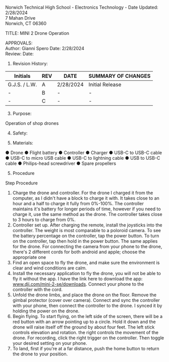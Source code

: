 Norwich Technical High School - Electronics Technology    	-       Date Updated:  2/28/2024  
7 Mahan Drive  
Norwich, CT 06360  
  
  
TITLE: MINI 2 Drone Operation
  
APPROVALS:   
	Author: Gianni Spero  	Date: 2/28/2024  	  
	Review:  	  	Date:    
  
1.	Revision History:

|Initials    |	REV  |	DATE |   SUMMARY OF CHANGES |
|-|-|-|-|
|G.J.S. / L.W. | 	A  |	2/28/2024  |	Initial Release                                                  |
|-| 	B  |-|-|
|-|  C  |-|-|                                	
  
3.	Purpose:  
 
Operation of shop drones

4.	Safety:  



5.	Materials: 
   
●	Drone
●	Flight battery
● Controller
● Charger
● USB-C to USB-C cable
● USB-C to micro USB cable
● USB-C to lightning cable
● USB to USB-C cable
● Philips-head screwdriver
● Spare propellers

5.	Procedure                           

Step  	Procedure

1. Charge the drone and controller. For the drone I charged it from the computer, as I didn't have a block to charge it with. It takes close to an hour and a half to charge it fully from 0%-100%. The controller maintains it's battery for longer periods of time, however if you need to charge it, use the same method as the drone. The controller takes close to 3 hours to charge from 0%.
2. Controller set up. After charging the remote, install the joysticks into the controller. The weight is most comparable to a poloroid camera. To see the battery percentage on the controller, tap the power button. To turn on the controller, tap then hold in the power button. The same applies for the drone. For connecting the camera from your phone to the drone, there's 2 different cords for both android and apple; choose the appropriate one
3. Find an open space to fly the drone, and make sure the environment is clear and wind conditions are calm.
4. Install the necessary application to fly the drone, you will not be able to fly it without the app. I have the link here to download the app: www.dji.com/mini-2-se/downloads. Connect your phone to the controller with the cord.
5. Unfold the drone limbs, and place the drone on the floor. Remove the gimbal protector (cover over camera). Connect and sync the controller with your phone, then connect the controller to the drone. I synced it by holding the power on the drone.
6. Begin flying. To start flying, on the left side of the screen, there will be a red button with an arrow pointing up to a circle. Hold it down and the drone will raise itself off the ground by about four feet. The left stick controls elevation and rotation. the right controls the movement of the drone. For recording, click the right trigger on the controller. Then toggle your desired setting on your phone.
7. To land, first if you're at a far distance, push the home button to return the drone to your position.
